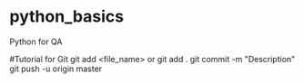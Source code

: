 # python_basics
Python for QA

#Tutorial for Git
git add <file_name> or git add .
git commit -m "Description"
git push -u origin master